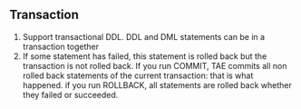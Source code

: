## Transaction
1. Support transactional DDL. DDL and DML statements can be in a transaction together
2. If some statement has failed, this statement is rolled back but the transaction is not rolled back. If you run COMMIT, TAE commits all non rolled back statements of the current transaction: that is what happened. if you run ROLLBACK, all statements are rolled back whether they failed or succeeded.
